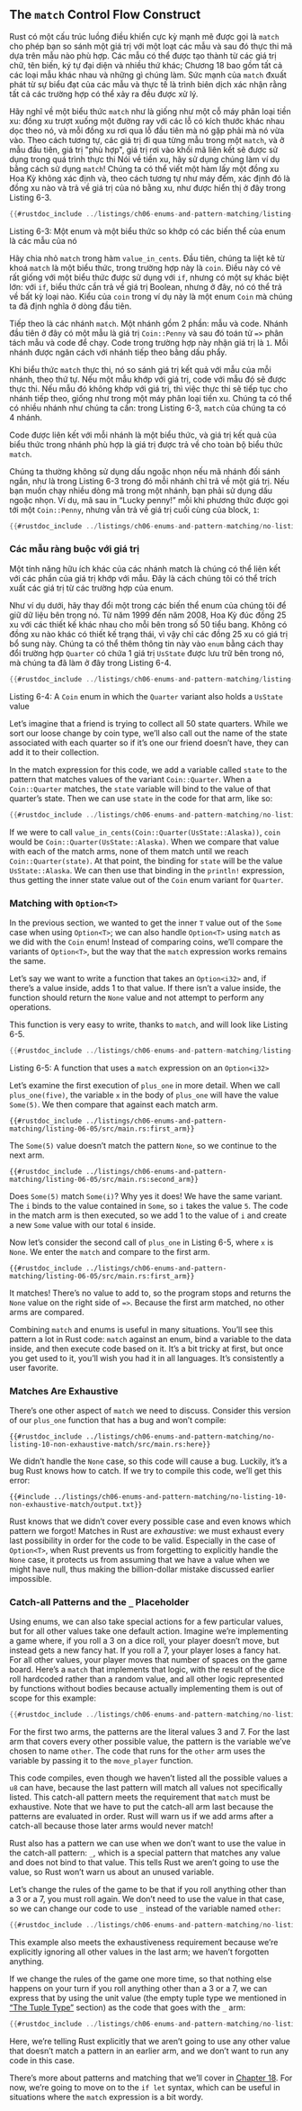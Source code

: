 <a id="the-match-control-flow-operator"></a>
## The `match` Control Flow Construct

Rust có một cấu trúc luồng điều khiển cực kỳ mạnh mẽ được gọi là `match` cho 
phép bạn so sánh một giá trị với một loạt các mẫu và sau đó thực thi mã dựa 
trên mẫu nào phù hợp. Các mẫu có thể được tạo thành từ các giá trị chữ, 
tên biến, ký tự đại diện và nhiều thứ khác; Chương 18 bao gồm tất cả các 
loại mẫu khác nhau và những gì chúng làm. Sức mạnh của `match` đxuất phát 
từ sự biểu đạt của các mẫu và thực tế là trình biên dịch xác nhận rằng tất 
cả các trường hợp có thể xảy ra đều được xử lý.

Hãy nghĩ về một biểu thức `match` như là giống như một cỗ máy phân loại tiền xu:
đồng xu trượt xuống một đường ray với các lỗ có kích thước khác nhau dọc theo nó,
và mỗi đồng xu rơi qua lỗ đầu tiên mà nó gặp phải mà nó vừa vào.
Theo cách tương tự, các giá trị đi qua từng mẫu trong một `match`,
và ở mẫu đầu tiên, giá trị "phù hợp",
giá trị rơi vào khối mã liên kết sẽ được sử dụng trong quá trình thực thi
Nói về tiền xu, hãy sử dụng chúng làm ví dụ bằng cách sử dụng `match`!
Chúng ta có thể viết một hàm lấy một đồng xu Hoa Kỳ không xác định và,
theo cách tương tự như máy đếm, xác định đó là đồng xu nào và trả về 
giá trị của nó bằng xu, như được hiển thị ở đây trong Listing 6-3.

```rust
{{#rustdoc_include ../listings/ch06-enums-and-pattern-matching/listing-06-03/src/main.rs:here}}
```

<span class="caption">Listing 6-3: Một enum và một biểu thức so khớp có các biến thể của enum là các mẫu của nó
</span>

Hãy chia nhỏ `match` trong hàm `value_in_cents`. Đầu tiên, chúng ta liệt kê  từ khoá `match` 
là một biểu thức, trong trường hợp này là `coin`. Điều này có vẻ rất giống với một biểu thức 
được sử dụng với `if`, nhưng có một sự khác biệt lớn: với `if`,
biểu thức cần trả về giá trị Boolean, nhưng ở đây, nó có thể trả về bất kỳ loại nào. Kiểu của `coin` trong ví dụ này là một enum `Coin`
mà chúng ta đã định nghĩa ở dòng đầu tiên.

Tiếp theo là các nhánh `match`. Một nhánh gồm 2 phần: mẫu và code. Nhánh đầu tiên ở đây có một mẫu là giá trị `Coin::Penny` và sau đó toán tử `=>`
phân tách mẫu và code để chạy. Code trong trường hợp này nhận giá trị là `1`. Mỗi nhánh được ngăn cách với nhánh tiếp theo bằng dấu phẩy.

Khi biểu thức `match` thực thi, nó so sánh giá trị kết quả với mẫu của mỗi nhánh, theo thứ tự. 
Nếu một mẫu khớp với giá trị, code với mẫu đó sẽ được thực thi. 
Nếu mẫu đó không khớp với giá trị, thì việc thực thi sẽ tiếp tục cho nhánh tiếp theo,
giống như trong một máy phân loại tiền xu.
Chúng ta có thể có nhiều nhánh như chúng ta cần: trong Listing 6-3, `match` của chúng ta có 4 nhánh.

Code được liên kết với mỗi nhánh là một biểu thức, và giá trị kết quả của biểu thức trong nhánh phù hợp là giá trị được trả về cho toàn bộ biểu thức `match`.

Chúng ta thường không sử dụng dấu ngoặc nhọn nếu mã nhánh đối sánh ngắn, như là trong  Listing 6-3 
trong đó mỗi nhánh chỉ trả về một giá trị. Nếu bạn muốn chạy nhiều dòng mã trong một nhánh, bạn phải sử dụng dấu ngoặc nhọn. 
Ví dụ, mã sau in “Lucky penny!” mỗi khi phương thức được gọi tới một `Coin::Penny`, nhưng vẫn trả về giá trị cuối cùng của block, `1`:

```rust
{{#rustdoc_include ../listings/ch06-enums-and-pattern-matching/no-listing-08-match-arm-multiple-lines/src/main.rs:here}}
```

### Các mẫu ràng buộc với giá trị

Một tính năng hữu ích khác của các nhánh match là chúng có thể liên kết với các phần của giá trị khớp với mẫu. 
Đây là cách chúng tôi có thể trích xuất các giá trị từ các trường hợp của enum.

Như ví dụ dưới, hãy thay đổi một trong các biến thể enum của chúng tôi để giữ dữ liệu bên trong nó.
Từ năm 1999 đến năm 2008, Hoa Kỳ đúc đồng 25 xu với các thiết kế khác nhau cho mỗi bên trong số 50 tiểu bang.
Không có đồng xu nào khác có thiết kế trạng thái, vì vậy chỉ các đồng 25 xu có giá trị bổ sung này. Chúng ta có thể thêm thông tin này vào `enum` 
bằng cách thay đổi trường hợp `Quarter` có chứa 1 giá trị  `UsState` được lưu trữ bên trong nó, mà chúng ta đã làm ở đây trong Listing 6-4.

```rust
{{#rustdoc_include ../listings/ch06-enums-and-pattern-matching/listing-06-04/src/main.rs:here}}
```

<span class="caption">Listing 6-4: A `Coin` enum in which the `Quarter` variant
also holds a `UsState` value</span>

Let’s imagine that a friend is trying to collect all 50 state quarters. While
we sort our loose change by coin type, we’ll also call out the name of the
state associated with each quarter so if it’s one our friend doesn’t have, they
can add it to their collection.

In the match expression for this code, we add a variable called `state` to the
pattern that matches values of the variant `Coin::Quarter`. When a
`Coin::Quarter` matches, the `state` variable will bind to the value of that
quarter’s state. Then we can use `state` in the code for that arm, like so:

```rust
{{#rustdoc_include ../listings/ch06-enums-and-pattern-matching/no-listing-09-variable-in-pattern/src/main.rs:here}}
```

If we were to call `value_in_cents(Coin::Quarter(UsState::Alaska))`, `coin`
would be `Coin::Quarter(UsState::Alaska)`. When we compare that value with each
of the match arms, none of them match until we reach `Coin::Quarter(state)`. At
that point, the binding for `state` will be the value `UsState::Alaska`. We can
then use that binding in the `println!` expression, thus getting the inner
state value out of the `Coin` enum variant for `Quarter`.

### Matching with `Option<T>`

In the previous section, we wanted to get the inner `T` value out of the `Some`
case when using `Option<T>`; we can also handle `Option<T>` using `match` as we
did with the `Coin` enum! Instead of comparing coins, we’ll compare the
variants of `Option<T>`, but the way that the `match` expression works remains
the same.

Let’s say we want to write a function that takes an `Option<i32>` and, if
there’s a value inside, adds 1 to that value. If there isn’t a value inside,
the function should return the `None` value and not attempt to perform any
operations.

This function is very easy to write, thanks to `match`, and will look like
Listing 6-5.

```rust
{{#rustdoc_include ../listings/ch06-enums-and-pattern-matching/listing-06-05/src/main.rs:here}}
```

<span class="caption">Listing 6-5: A function that uses a `match` expression on
an `Option<i32>`</span>

Let’s examine the first execution of `plus_one` in more detail. When we call
`plus_one(five)`, the variable `x` in the body of `plus_one` will have the
value `Some(5)`. We then compare that against each match arm.

```rust,ignore
{{#rustdoc_include ../listings/ch06-enums-and-pattern-matching/listing-06-05/src/main.rs:first_arm}}
```

The `Some(5)` value doesn’t match the pattern `None`, so we continue to the
next arm.

```rust,ignore
{{#rustdoc_include ../listings/ch06-enums-and-pattern-matching/listing-06-05/src/main.rs:second_arm}}
```

Does `Some(5)` match `Some(i)`? Why yes it does! We have the same variant. The
`i` binds to the value contained in `Some`, so `i` takes the value `5`. The
code in the match arm is then executed, so we add 1 to the value of `i` and
create a new `Some` value with our total `6` inside.

Now let’s consider the second call of `plus_one` in Listing 6-5, where `x` is
`None`. We enter the `match` and compare to the first arm.

```rust,ignore
{{#rustdoc_include ../listings/ch06-enums-and-pattern-matching/listing-06-05/src/main.rs:first_arm}}
```

It matches! There’s no value to add to, so the program stops and returns the
`None` value on the right side of `=>`. Because the first arm matched, no other
arms are compared.

Combining `match` and enums is useful in many situations. You’ll see this
pattern a lot in Rust code: `match` against an enum, bind a variable to the
data inside, and then execute code based on it. It’s a bit tricky at first, but
once you get used to it, you’ll wish you had it in all languages. It’s
consistently a user favorite.

### Matches Are Exhaustive

There’s one other aspect of `match` we need to discuss. Consider this version
of our `plus_one` function that has a bug and won’t compile:

```rust,ignore,does_not_compile
{{#rustdoc_include ../listings/ch06-enums-and-pattern-matching/no-listing-10-non-exhaustive-match/src/main.rs:here}}
```

We didn’t handle the `None` case, so this code will cause a bug. Luckily, it’s
a bug Rust knows how to catch. If we try to compile this code, we’ll get this
error:

```console
{{#include ../listings/ch06-enums-and-pattern-matching/no-listing-10-non-exhaustive-match/output.txt}}
```

Rust knows that we didn’t cover every possible case and even knows which
pattern we forgot! Matches in Rust are *exhaustive*: we must exhaust every last
possibility in order for the code to be valid. Especially in the case of
`Option<T>`, when Rust prevents us from forgetting to explicitly handle the
`None` case, it protects us from assuming that we have a value when we might
have null, thus making the billion-dollar mistake discussed earlier impossible.

### Catch-all Patterns and the `_` Placeholder

Using enums, we can also take special actions for a few particular values, but
for all other values take one default action. Imagine we’re implementing a game
where, if you roll a 3 on a dice roll, your player doesn’t move, but instead
gets a new fancy hat. If you roll a 7, your player loses a fancy hat. For all
other values, your player moves that number of spaces on the game board. Here’s
a `match` that implements that logic, with the result of the dice roll
hardcoded rather than a random value, and all other logic represented by
functions without bodies because actually implementing them is out of scope for
this example:

```rust
{{#rustdoc_include ../listings/ch06-enums-and-pattern-matching/no-listing-15-binding-catchall/src/main.rs:here}}
```

For the first two arms, the patterns are the literal values 3 and 7. For the
last arm that covers every other possible value, the pattern is the variable
we’ve chosen to name `other`. The code that runs for the `other` arm uses the
variable by passing it to the `move_player` function.

This code compiles, even though we haven’t listed all the possible values a
`u8` can have, because the last pattern will match all values not specifically
listed. This catch-all pattern meets the requirement that `match` must be
exhaustive. Note that we have to put the catch-all arm last because the
patterns are evaluated in order. Rust will warn us if we add arms after a
catch-all because those later arms would never match!

Rust also has a pattern we can use when we don’t want to use the value in the
catch-all pattern: `_`, which is a special pattern that matches any value and
does not bind to that value. This tells Rust we aren’t going to use the value,
so Rust won’t warn us about an unused variable.

Let’s change the rules of the game to be that if you roll anything other than
a 3 or a 7, you must roll again. We don’t need to use the value in that case,
so we can change our code to use `_` instead of the variable named `other`:

```rust
{{#rustdoc_include ../listings/ch06-enums-and-pattern-matching/no-listing-16-underscore-catchall/src/main.rs:here}}
```

This example also meets the exhaustiveness requirement because we’re explicitly
ignoring all other values in the last arm; we haven’t forgotten anything.

If we change the rules of the game one more time, so that nothing else happens
on your turn if you roll anything other than a 3 or a 7, we can express that
by using the unit value (the empty tuple type we mentioned in [“The Tuple
Type”][tuples]<!-- ignore --> section) as the code that goes with the `_` arm:

```rust
{{#rustdoc_include ../listings/ch06-enums-and-pattern-matching/no-listing-17-underscore-unit/src/main.rs:here}}
```

Here, we’re telling Rust explicitly that we aren’t going to use any other value
that doesn’t match a pattern in an earlier arm, and we don’t want to run any
code in this case.

There’s more about patterns and matching that we’ll cover in [Chapter
18][ch18-00-patterns]<!-- ignore -->. For now, we’re going to move on to the
`if let` syntax, which can be useful in situations where the `match` expression
is a bit wordy.

[tuples]: ch03-02-data-types.html#the-tuple-type
[ch18-00-patterns]: ch18-00-patterns.html
